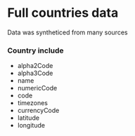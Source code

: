 # Full countries data
Data was syntheticed from many sources

### Country include
- alpha2Code
- alpha3Code
- name
- numericCode
- code
- timezones
- currencyCode
- latitude
- longitude
